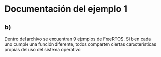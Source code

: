 # Documentación del ejemplo 1
## b)

Dentro del archivo se encuentran 9 ejemplos de FreeRTOS. Si bien cada uno cumple una función diferente, todos comparten ciertas características propias del uso del sistema operativo.


<!--stackedit_data:
eyJoaXN0b3J5IjpbLTc2MzI4MDk2MSwtMTI3NTc0NzcyNiwxMD
U3MDAzODRdfQ==
-->